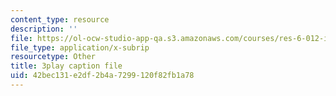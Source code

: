 ```yaml
---
content_type: resource
description: ''
file: https://ol-ocw-studio-app-qa.s3.amazonaws.com/courses/res-6-012-introduction-to-probability-spring-2018/42bec131e2df2b4a7299120f82fb1a78_X04gTpC7wAs.srt
file_type: application/x-subrip
resourcetype: Other
title: 3play caption file
uid: 42bec131-e2df-2b4a-7299-120f82fb1a78
---
```


